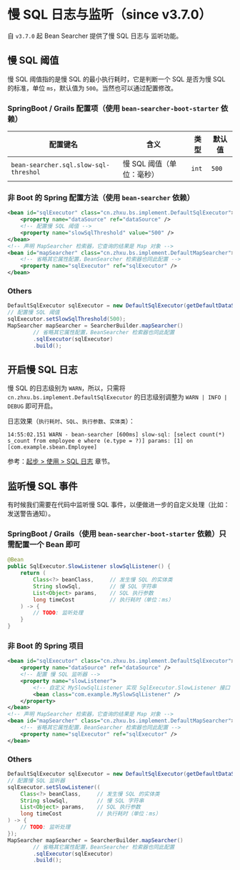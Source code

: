 # 慢 SQL 日志与监听（since v3.7.0）

自 `v3.7.0` 起 Bean Searcher 提供了慢 SQL 日志与 监听功能。

## 慢 SQL 阈值

慢 SQL 阈值指的是慢 SQL 的最小执行耗时，它是判断一个 SQL 是否为慢 SQL 的标准，单位 `ms`，默认值为 `500`。当然也可以通过配置修改。

### SpringBoot / Grails 配置项（使用 `bean-searcher-boot-starter` 依赖）

配置键名 | 含义 | 类型 | 默认值
-|-|-|-
`bean-searcher.sql.slow-sql-threshol` | 慢 SQL 阈值（单位：毫秒） | `int` | `500`

### 非 Boot 的 Spring 配置方法（使用 `bean-searcher` 依赖）

```xml
<bean id="sqlExecutor" class="cn.zhxu.bs.implement.DefaultSqlExecutor">
    <property name="dataSource" ref="dataSource" />
    <!-- 配置慢 SQL 阈值 -->
    <property name="slowSqlThreshold" value="500" />
</bean>
<!-- 声明 MapSearcher 检索器，它查询的结果是 Map 对象 -->
<bean id="mapSearcher" class="cn.zhxu.bs.implement.DefaultMapSearcher">
    <!-- 省略其它属性配置，BeanSearcher 检索器也同此配置 -->
    <property name="sqlExecutor" ref="sqlExecutor" />
</bean>
```

### Others

```java
DefaultSqlExecutor sqlExecutor = new DefaultSqlExecutor(getDefaultDataSource());
// 配置慢 SQL 阈值
sqlExecutor.setSlowSqlThreshold(500);
MapSearcher mapSearcher = SearcherBuilder.mapSearcher()
        // 省略其它属性配置，BeanSearcher 检索器也同此配置
        .sqlExecutor(sqlExecutor)
        .build();
```

## 开启慢 SQL 日志

慢 SQL 的日志级别为 `WARN`，所以，只需将 `cn.zhxu.bs.implement.DefaultSqlExecutor` 的日志级别调整为 `WARN | INFO | DEBUG` 即可开启。

日志效果（`执行耗时`、`SQL`、`执行参数`、`实体类`）：

```log
14:55:02.151 WARN - bean-searcher [600ms] slow-sql: [select count(*) s_count from employee e where (e.type = ?)] params: [1] on [com.example.sbean.Employee]
```

参考：[起步 > 使用 > SQL 日志](/guide/latest/start.html#sql-日志) 章节。

## 监听慢 SQL 事件

有时候我们需要在代码中监听慢 SQL 事件，以便做进一步的自定义处理（比如：发送警告通知）。

### SpringBoot / Grails（使用 `bean-searcher-boot-starter` 依赖）只需配置一个 Bean 即可

```java
@Bean
public SqlExecutor.SlowListener slowSqlListener() {
    return (
        Class<?> beanClass,     // 发生慢 SQL 的实体类 
        String slowSql,         // 慢 SQL 字符串
        List<Object> params,    // SQL 执行参数
        long timeCost           // 执行耗时（单位：ms）
    ) -> {
        // TODO: 监听处理
    }
}
```

### 非 Boot 的 Spring 项目

```xml
<bean id="sqlExecutor" class="cn.zhxu.bs.implement.DefaultSqlExecutor">
    <property name="dataSource" ref="dataSource" />
    <!-- 配置 慢 SQL 监听器 -->
    <property name="slowListener">
        <!-- 自定义 MySlowSqlListener 实现 SqlExecutor.SlowListener 接口 -->
        <bean class="com.example.MySlowSqlListener" />
    </property>
</bean>
<!-- 声明 MapSearcher 检索器，它查询的结果是 Map 对象 -->
<bean id="mapSearcher" class="cn.zhxu.bs.implement.DefaultMapSearcher">
    <!-- 省略其它属性配置，BeanSearcher 检索器也同此配置 -->
    <property name="sqlExecutor" ref="sqlExecutor" />
</bean>
```

### Others

```java
DefaultSqlExecutor sqlExecutor = new DefaultSqlExecutor(getDefaultDataSource());
// 配置慢 SQL 监听器
sqlExecutor.setSlowListener((
    Class<?> beanClass,     // 发生慢 SQL 的实体类 
    String slowSql,         // 慢 SQL 字符串
    List<Object> params,    // SQL 执行参数
    long timeCost           // 执行耗时（单位：ms）
) -> {
    // TODO: 监听处理
});
MapSearcher mapSearcher = SearcherBuilder.mapSearcher()
        // 省略其它属性配置，BeanSearcher 检索器也同此配置
        .sqlExecutor(sqlExecutor)
        .build();
```
